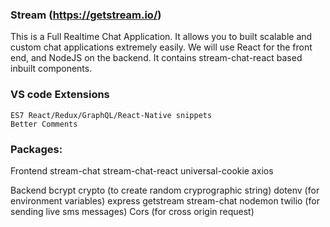 ### Stream (https://getstream.io/)

This is a Full Realtime Chat Application.
It allows you to built scalable and custom chat applications extremely easily.
We will use React for the front end, and NodeJS on the backend.
It contains stream-chat-react based inbuilt components.



### VS code Extensions
    ES7 React/Redux/GraphQL/React-Native snippets
	Better Comments

    
### Packages:

Frontend
	stream-chat 
	stream-chat-react 
    universal-cookie
	axios

Backend
	bcrypt 
	crypto (to create random cryprographic string)
	dotenv (for environment variables)
	express 
	getstream 
	stream-chat 
	nodemon 
	twilio (for sending live sms messages)
	Cors (for cross origin request)

